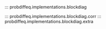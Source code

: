 ::: probdiffeq.implementations.blockdiag

::: probdiffeq.implementations.blockdiag.corr
::: probdiffeq.implementations.blockdiag.extra
